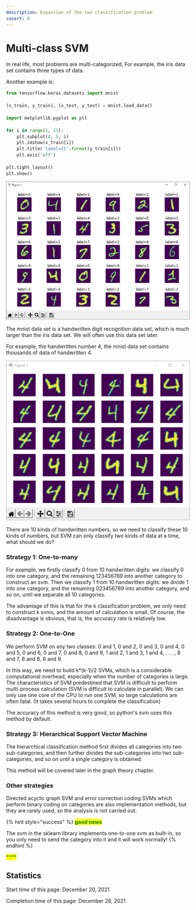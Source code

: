 ```yaml
---
description: Expansion of the two classification problem
coverY: 0
---
```


# Multi-class SVM

In real life, most problems are multi-categorized, For example, the iris data set contains three types of data.

Another example is:

```python
from tensorflow.keras.datasets import mnist

(x_train, y_train), (x_test, y_test) = mnist.load_data()

import matplotlib.pyplot as plt

for i in range(1, 21):
    plt.subplot(4, 5, i)
    plt.imshow(x_train[i])
    plt.title('label={}'.format(y_train[i]))
    plt.axis('off')

plt.tight_layout()
plt.show()
```

![mnist data set, handwritten digit recognition](<../.gitbook/assets/image (12).png>)

The mnist data set is a handwritten digit recognition data set, which is much larger than the iris data set. We will often use this data set later.

For example, the handwritten number 4, the mnist data set contains thousands of data of handwritten 4.

![Handwriting 4](<../.gitbook/assets/image (7) (1).png>)

There are 10 kinds of handwritten numbers, so we need to classify these 10 kinds of numbers, but SVM can only classify two kinds of data at a time, what should we do?

### Strategy 1: One-to-many

For example, we firstly classify 0 from 10 handwritten digits: we classify 0 into one category, and the remaining 123456789 into another category to construct an svm. Then we classify 1 from 10 handwritten digits: we divide 1 into one category, and the remaining 023456789 into another category, and so on, until we separate all 10 categories.

The advantage of this is that for the k classification problem, we only need to construct k svms, and the amount of calculation is small. Of course, the disadvantage is obvious, that is, the accuracy rate is relatively low.

### Strategy 2: One-to-One

We perform SVM on any two classes: 0 and 1, 0 and 2, 0 and 3, 0 and 4, 0 and 5, 0 and 6, 0 and 7, 0 and 8, 0 and 9, 1 and 2, 1 and 3, 1 and 4, . . . , 8 and 7, 8 and 8, 8 and 9.

In this way, we need to build k\*(k-1)/2 SVMs, which is a considerable computational overhead, especially when the number of categories is large. The characteristics of SVM predestined that SVM is difficult to perform multi-process calculation (SVM is difficult to calculate in parallel). We can only use one core of the CPU to run one SVM, so large calculations are often fatal. (It takes several hours to complete the classification)

The accuracy of this method is very good, so python's svm uses this method by default.

### Strategy 3: Hierarchical Support Vector Machine

The hierarchical classification method first divides all categories into two sub-categories, and then further divides the sub-categories into two sub-categories, and so on until a single category is obtained.

This method will be covered later in the graph theory chapter.

### Other strategies

Directed acyclic graph SVM and error correction coding SVMs which perform binary coding on categories are also implementation methods, but they are rarely used, so the analysis is not carried out.

{% hint style="success" %}
<mark style="color:green;">**good news**</mark>

The svm in the sklearn library implements one-to-one svm as built-in, so you only need to send the category into it and it will work normally!
{% endhint %}

<mark style="color:green;">****</mark>





## Statistics

Start time of this page: December 20, 2021

Completion time of this page: December 28, 2021
